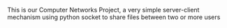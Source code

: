 This is our Computer Networks Project, a very simple server-client mechanism using python socket to share files between two or more users

